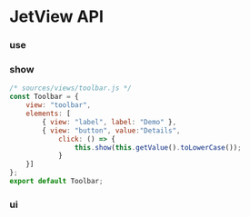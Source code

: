 # JetView API

### use



### show

```js
/* sources/views/toolbar.js */
const Toolbar = {
    view: "toolbar",
    elements: [
        { view: "label", label: "Demo" },
        { view: "button", value:"Details",
            click: () => {
                this.show(this.getValue().toLowerCase());
            }
    }]
};
export default Toolbar;
```

### ui


<!-- from admin app orders.js
export default class OrdersView extends JetView{
	config(){
		return layout;
	}
	init(view){
		view.queryView({ view:"datatable" }).parse(data);
		this._form = this.ui(orderform);
	}
}
 -->